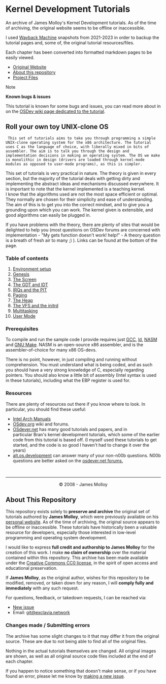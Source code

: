 # Kernel Development Tutorials
An archive of James Molloy's Kernel Development tutorials. As of the time of archiving, the original website seems to be offline or inaccessible.

I used [Wayback Machine](http://web.archive.org/) snapshots from 2021-2023 in order to backup the tutorial pages and, some of, the original tutorial resources/files.

Each chapter has been converted into formatted markdown pages to be easily viewed.

- [Original Website](http://www.jamesmolloy.co.uk/tutorial_html/)
- [About this repository](#about-this-repository)
- [Project Files](/files/)

> [!NOTE]
> **Known bugs & issues**
> 
> This tutorial is known for some bugs and issues, you can read more about in on the [OSDev wiki page dedicated to the tutorial](https://wiki.osdev.org/James_Molloy%27s_Tutorial_Known_Bugs).

## Roll your own toy UNIX-clone OS
     This set of tutorials aims to take you through programming a simple UNIX-clone operating system for the x86 architecture. The tutorial uses C as the language of choice, with liberally mixed in bits of assembler. The aim is to talk you through the design and implementation decisions in making an operating system. The OS we make is monolithic in design (drivers are loaded through kernel-mode modules as opposed to user-mode programs), as this is simpler.

  This set of tutorials is very practical in nature. The theory is given in every section, but the majority of the tutorial deals with getting dirty and implementing the abstract ideas and mechanisms discussed everywhere. It is important to note that the kernel implemented is a teaching kernel. I know that the algorithms used are not the most space efficient or optimal. They normally are chosen for their simplicity and ease of understanding. The aim of this is to get you into the correct mindset, and to give you a grounding upon which you can work. The kernel given is extensible, and good algorithms can easily be plugged in. 

  If you have problems with the theory, there are plenty of sites that would be delighted to help you (most questions on OSDev forums are concerned with implementation - "My gets function doesn't work! help!" - A theory question is a breath of fresh air to many ;) ). Links can be found at the bottom of the page.

### Table of contents
1. [Environment setup](/chapters/01-environment-setup.md)
2. [Genesis](/chapters/02-genesis.md)
3. [The Screen](/chapters/03-screen.md)
4. [The GDT and IDT](/chapters/04-gdt-and-idt.md)
5. [IRQs and the PIT](/chapters/05-irq-and-pit.md)
6. [Paging](/chapters/06-paging.md)
7. [The Heap](/chapters/07-heap.md)
8. [The VFS and the initrd](/chapters/08-vfs-and-initrd.md)
9. [Multitasking](/chapters/09-multitasking.md)
10. [User Mode](/chapters/10-user-mode.md)


### Prerequisites
To compile and run the sample code I provide requires just [GCC](https://gcc.gnu.org/), [ld](https://www.gnu.org/software/binutils/), [NASM](https://www.nasm.us/) and [GNU Make](https://www.gnu.org/software/make/). NASM is an open-source x86 assembler, and is the assembler-of-choice for many x86 OS-devs.

There is no point, however, in just compiling and running without comprehension. You must understand what is being coded, and as such you should have a very strong knowledge of C, especially regarding pointers. You should also know a little bit of assembly (Intel syntax is used in these tutorials), including what the EBP register is used for.

### Resources
There are plenty of resources out there if you know where to look. In particular, you should find these useful:

- [Intel Arch Manuals](https://www.intel.com/content/www/us/en/developer/articles/technical/intel-sdm.html)
- [OSdev.org](https://wiki.osdev.org/Expanded_Main_Page) wiki and forums.
- [OSdever.net](http://www.osdever.net/tutorials/) has many good tutorials and papers, and in particular Bran's kernel development tutorials, which some of the earlier code from this tutorial is based off. (I myself used these tutorials to get started, and the code is so good I haven't had to change it over the years)
- [alt.os.development](https://groups.google.com/g/alt.os.development) can answer many of your non-n00b questions. N00b questions are better asked on the [osdever.net forums.](http://forums.osdever.net/)

<br>

___

<p align="center">© 2008 - James Molloy</p>


## About This Repository 
This repository exists solely to **preserve and archive** the original set of tutorials authored by **James Molloy**, which were previously available on his [personal website](http://jamesmolloy.co.uk). As of the time of archiving, the original source appears to be offline or inaccessible. These tutorials have historically been a valuable resource for developers, especially those interested in low-level programming and operating system development.

I would like to express **full credit and authorship to James Molloy** for the creation of this work. I make **no claim of ownership** over the material contained within this repository. This archive has been made available under the [Creative Commons CC0 license](/LICENSE.md), in the spirit of open access and educational preservation.

If **James Molloy**, as the original author, wishes for this repository to be modified, removed, or taken down for any reason, I will **comply fully and immediately** with any such request.

For questions, feedback, or takedown requests, I can be reached via:
- [New issue](https://github.com/Exclavia/Kernel-Dev/issues/new)
- Email: [git@exclavia.network](mailto:git@exclavia.network)



### Changes made / Submitting errors
The archive has some slight changes to it that may differ it from the original source. These are due to not being able to find all of the original files.


Nothing in the actual tutorials themselves are changed. All original images are shown, as well as all original source code files included at the end of each chapter.


If you happen to notice something that doesn't make sense, or if you have found an error, please let me know by [making a new issue](https://github.com/Exclavia/Kernel-Dev/issues/new). 
 